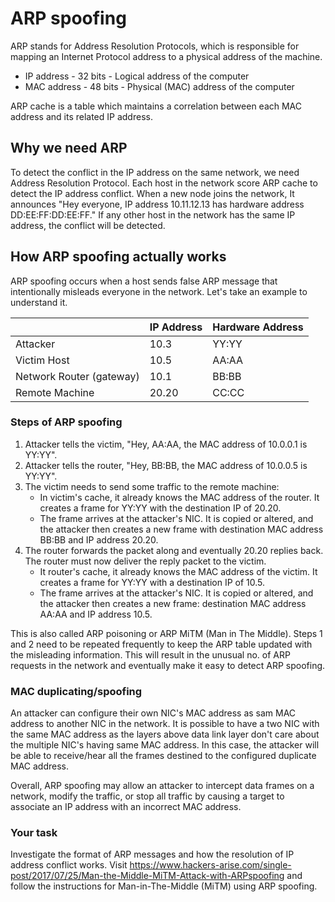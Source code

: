 # ARP spoofing

ARP stands for Address Resolution Protocols, which is responsible for mapping an Internet Protocol address to a physical address of the machine.

* IP address - 32 bits - Logical address of the computer
* MAC address - 48 bits - Physical (MAC) address of the computer

ARP cache is a table which maintains a correlation between each MAC address and its related IP address.

## Why we need ARP
To detect the conflict in the IP address on the same network, we need Address Resolution Protocol. Each host in the network score ARP cache to detect the IP address conflict.
When a new node joins the network, It announces "Hey everyone, IP address 10.11.12.13 has hardware address DD:EE:FF:DD:EE:FF." If any other host in the network has the same IP address, the conflict will be detected.

## How ARP spoofing actually works
ARP spoofing occurs when a host sends false ARP message that intentionally misleads everyone in the network. Let's take an example to understand it.

|  | IP Address | Hardware Address |
| -------------| ------------|--------------|
| Attacker | 10.3 | YY:YY 
| Victim Host | 10.5 | AA:AA
| Network Router (gateway) | 10.1 | BB:BB
| Remote Machine | 20.20 | CC:CC

### Steps of ARP spoofing
1. Attacker tells the victim, "Hey, AA:AA, the MAC address of 10.0.0.1 is YY:YY".
2. Attacker tells the router, "Hey, BB:BB, the MAC address of 10.0.0.5 is YY:YY".
3. The victim needs to send some traffic to the remote machine:
    * In victim's cache, it already knows the MAC address of the router. It creates a frame for YY:YY with the destination IP of 20.20.
    * The frame arrives at the attacker's NIC. It is copied or altered, and the attacker then creates a new frame with destination MAC address BB:BB and IP address 20.20.
4. The router forwards the packet along and eventually 20.20 replies back. The router must now deliver the reply packet to the victim.
    * It router's cache, it already knows the MAC address of the victim. It creates a frame for YY:YY with a destination IP of 10.5.
    * The frame arrives at the attacker's NIC. It is copied or altered, and the attacker then creates a new frame: destination MAC address AA:AA and IP address 10.5.

This is also called ARP poisoning or ARP MiTM (Man in The Middle). Steps 1 and 2 need to be repeated frequently to keep the ARP table updated with the misleading information. This will result in the unusual no. of ARP requests in the network and eventually make it easy to detect ARP spoofing.

### MAC duplicating/spoofing
An attacker can configure their own NIC's MAC address as sam MAC address to another NIC in the network. It is possible to have a two NIC with the same MAC address as the layers above data link layer don't care about the multiple NIC's having same MAC address. In this case, the attacker will be able to receive/hear all the frames destined to the configured duplicate MAC address.

Overall, ARP spoofing may allow an attacker to intercept
data frames on a network, modify the traffic, or
stop all traffic by causing a target to associate an IP
address with an incorrect MAC address.

### Your task
Investigate the format of ARP messages and how the resolution of IP address conflict works. Visit https://www.hackers-arise.com/single-post/2017/07/25/Man-the-Middle-MiTM-Attack-with-ARPspoofing and follow the instructions for Man-in-The-Middle (MiTM) using ARP spoofing.